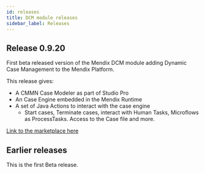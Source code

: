 ```yaml
---
id: releases
title: DCM module releases
sidebar_label: Releases
---
```


## Release 0.9.20

First beta released version of the Mendix DCM module adding Dynamic Case Management to the Mendix Platform. 

This release gives:
 * A CMMN Case Modeler as part of Studio Pro
 * An Case Engine embedded in the Mendix Runtime
 * A set of Java Actions to interact with the case engine
   * Start cases, Terminate cases, interact with Human Tasks, Microflows as ProcessTasks. Access to the Case file and more.

[Link to the marketplace here](link)

## Earlier releases

This is the first Beta release. 
